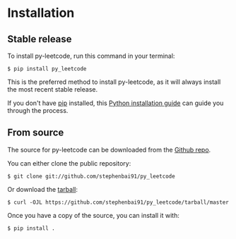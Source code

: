 # Installation

## Stable release

To install py-leetcode, run this command in your
terminal:

``` console
$ pip install py_leetcode
```

This is the preferred method to install py-leetcode, as it will always install the most recent stable release.

If you don't have [pip][] installed, this [Python installation guide][]
can guide you through the process.

## From source

The source for py-leetcode can be downloaded from
the [Github repo][].

You can either clone the public repository:

``` console
$ git clone git://github.com/stephenbai91/py_leetcode
```

Or download the [tarball][]:

``` console
$ curl -OJL https://github.com/stephenbai91/py_leetcode/tarball/master
```

Once you have a copy of the source, you can install it with:

``` console
$ pip install .
```

  [pip]: https://pip.pypa.io
  [Python installation guide]: http://docs.python-guide.org/en/latest/starting/installation/
  [Github repo]: https://github.com/%7B%7B%20cookiecutter.github_username%20%7D%7D/%7B%7B%20cookiecutter.project_slug%20%7D%7D
  [tarball]: https://github.com/%7B%7B%20cookiecutter.github_username%20%7D%7D/%7B%7B%20cookiecutter.project_slug%20%7D%7D/tarball/master
